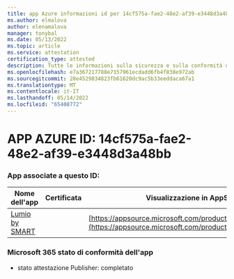 ```yaml
---
title: app Azure informazioni id per 14cf575a-fae2-48e2-af39-e3448d3a48bb
ms.author: elmalova
author: elenamalova
manager: tonybal
ms.date: 05/13/2022
ms.topic: article
ms.service: attestation
certification_type: attested
description: Tutte le informazioni sulla sicurezza e sulla conformità disponibili per 14cf575a-fae2-48e2-af39-e3448d3a48bb.
ms.openlocfilehash: e7a367217788e7157961ecdadd6fb4f838e972ab
ms.sourcegitcommit: 28e4529834823fb61620dc9ac5b33eeddaca67a1
ms.translationtype: MT
ms.contentlocale: it-IT
ms.lasthandoff: 05/14/2022
ms.locfileid: "65408772"
---
```

# <a name="azure-app-id-14cf575a-fae2-48e2-af39-e3448d3a48bb"></a>APP AZURE ID: 14cf575a-fae2-48e2-af39-e3448d3a48bb


### <a name="apps-associated-with-this-id"></a>App associate a questo ID:
| **Nome dell'app** | **Certificata** | **Visualizzazione in AppSource** |
|--------------|---------------|-----------------------|
| [Lumio by SMART](../forward/WA200001874.md) |  | [https://appsource.microsoft.com/product/office/WA200001874](https://appsource.microsoft.com/product/office/WA200001874) |

### <a name="microsoft-365-app-compliance-status"></a>Microsoft 365 stato di conformità dell'app
- stato attestazione Publisher: completato
